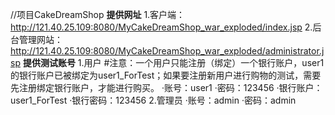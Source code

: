 //项目CakeDreamShop
**提供网址**
1.客户端：http://121.40.25.109:8080/MyCakeDreamShop_war_exploded/index.jsp
2.后台管理网站：http://121.40.25.109:8080/MyCakeDreamShop_war_exploded/administrator.jsp
**提供测试账号**
1.用户
#注意：一个用户只能注册（绑定）一个银行账户，user1的银行账户已被绑定为user1_ForTest；如果要注册新用户进行购物的测试，需要先注册绑定银行账户，才能进行购买。
·账号：user1
·密码：123456
·银行账户：user1_ForTest
·银行密码：123456
2.管理员
·账号：admin
·密码：admin
